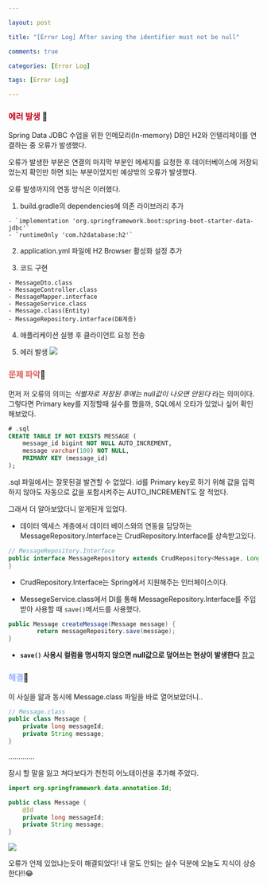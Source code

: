 ```yaml
---

layout: post

title: "[Error Log] After saving the identifier must not be null"

comments: true

categories: [Error Log]

tags: [Error Log]

---
```


### <span style='color: #C50017;'>에러 발생</span> 🚨

Spring Data JDBC 수업을 위한 인메모리(In-memory) DB인 H2와 인텔리제이를 연결하는 중 오류가 발생했다.

오류가 발생한 부분은 연결의 마지막 부분인 메세지를 요청한 후 데이터베이스에 저장되었는지 확인만 하면 되는 부분이었지만 예상밖의 오류가 발생했다.

오류 발생까지의 연동 방식은 이러했다.

  1. build.gradle의 dependencies에 의존 라이브러리 추가

    - `implementation 'org.springframework.boot:spring-boot-starter-data-jdbc'`
    - `runtimeOnly 'com.h2database:h2'`

  2. application.yml 파일에 H2 Browser 활성화 설정 추가
  
  3. 코드 구현

    - MessageDto.class
    - MessageController.class
    - MessageMapper.interface
    - MessageService.class
    - Message.class(Entity)
    - MessageRepository.interface(DB계층)

  4. 애플리케이션 실행 후 클라이언트 요청 전송
  
  5. 에러 발생
    ![](https://velog.velcdn.com/images/hyoreal51/post/06ade23a-4ed0-4e37-9344-2ed4925236c7/image.png)

### <span style='color: #DE5959;'>문제 파악</span>🚒

먼저 저 오류의 의미는 _식별자로 저장된 후에는 null값이 나오면 안된다_ 라는 의미이다.
그렇다면 Primary key를 지정할때 실수를 했을까, SQL에서 오타가 있었나 싶어 확인해보았다.

```sql
# .sql
CREATE TABLE IF NOT EXISTS MESSAGE (
    message_id bigint NOT NULL AUTO_INCREMENT,
    message varchar(100) NOT NULL,
    PRIMARY KEY (message_id)
);
```
.sql 파일에서는 잘못된걸 발견할 수 없었다.
id를 Primary key로 하기 위해 값을 입력하지 않아도 자동으로 값을 포함시켜주는 AUTO_INCREMENT도 잘 적었다.

그래서 더 알아보았더니 알게된게 있었다.

- 데이터 엑세스 계층에서 데이터 베이스와의 연동을 담당하는 MessageRepository.Interface는 CrudRepository.Interface를 상속받고있다.

```java
// MessageRepository.Interface
public interface MessageRepository extends CrudRepository<Message, Long> {
}
```

- CrudRepository.Interface는 Spring에서 지원해주는 인터페이스이다.

- MessegeService.class에서 DI를 통해 MessageRepository.Interface를 주입받아 사용할 때 `save()`메서드를 사용했다.

```java
public Message createMessage(Message message) {
        return messageRepository.save(message);
}
```

- **`save()` 사용시 컬럼을 명시하지 않으면 null값으로 덮어쓰는 현상이 발생한다**
[참고](https://kmhan.tistory.com/701)

### <span style='color: #98AFFF;'>해결</span>🧐

이 사실을 앎과 동시에 Message.class 파일을 바로 열어보았더니..

```java
// Message.class
public class Message {
    private long messageId;
    private String message;
}
```
.............

잠시 할 말을 잃고 쳐다보다가 천천히 어노테이션을 추가해 주었다.

```java
import org.springframework.data.annotation.Id;

public class Message {
    @Id
    private long messageId;
    private String message;
}
```

![](https://velog.velcdn.com/images/hyoreal51/post/dd413bbe-f7c0-4942-9a2c-12a08805f545/image.png)

오류가 언제 있었냐는듯이 해결되었다!
내 말도 안되는 실수 덕분에 오늘도 지식이 상승한다!!😂